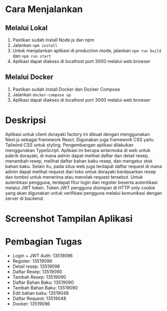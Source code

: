 # Cara Menjalankan

## Melalui Lokal
1. Pastikan sudah install Node.js dan npm
2. Jalankan `npm install`
3. Untuk menjalankan aplikasi di production mode, jalankan `npm run build` dan `npm run start`
4. Aplikasi dapat diakses di localhost port 3000 melalui web browser

## Melalui Docker
1. Pastikan sudah install Docker dan Docker Compose
2. Jalankan `docker-compose up`
3. Aplikasi dapat diakses di localhost port 3000 melalui web browser

# Deskripsi
Aplikasi untuk client dorayaki factory ini dibuat dengan menggunakan Next.js sebagai framework React. Digunakan juga framework CSS yaitu Tailwind CSS untuk styling. Pengembangan aplikasi dilakukan menggunakan TypeScript. Aplikasi ini berupa antarmuka di web untuk pabrik dorayaki, di mana admin dapat melihat daftar dan detail resep, menambah resep, melihat daftar bahan baku resep, dan mengatur stok bahan baku. Selain itu, pada situs web juga terdapat daftar request di mana admin dapat melihat request dari toko untuk dorayaki berdasarkan resep dan tombol untuk menerima atau menolak request tersebut. Untuk autentikasi pengguna, terdapat fitur login dan register beserta autentikasi melalui JWT token. Token JWT pengguna disimpan di HTTP only cookie yang akan digunakan untuk verifikasi pengguna melalui komunikasi dengan server di backend.

# Screenshot Tampilan Aplikasi

# Pembagian Tugas
- Login + JWT Auth: 13519096
- Register: 13519096
- Detail resep: 13519096
- Daftar Resep: 13519090
- Tambah Resep: 13519090
- Daftar Bahan Baku: 13519090
- Tambah Bahan Baku: 13519090
- Edit bahan baku: 13519048
- Daftar Request: 13519048
- Docker: 13519096


